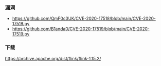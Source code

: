 ### 漏洞
- https://github.com/QmF0c3UK/CVE-2020-17518/blob/main/CVE-2020-17518.py
- https://github.com/B1anda0/CVE-2020-17519/blob/main/CVE-2020-17519.py


### 下载
https://archive.apache.org/dist/flink/flink-1.15.2/
